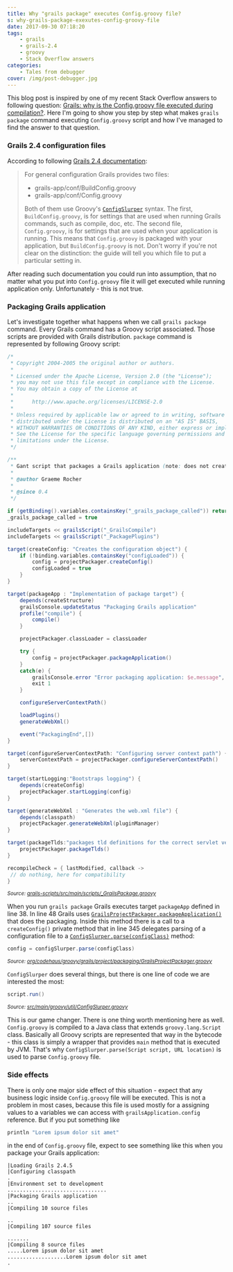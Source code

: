 ```yaml
---
title: Why "grails package" executes Config.groovy file?
s: why-grails-package-exexutes-config-groovy-file
date: 2017-09-30 07:18:20
tags:
    - grails
    - grails-2.4
    - groovy
    - Stack Overflow answers
categories:
    - Tales from debugger
cover: /img/post-debugger.jpg
---
```

This blog post is inspired by one of my recent Stack Overflow answers to following question: 
[Grails: why is the Config.groovy file executed during compilation?](https://stackoverflow.com/questions/46279525/grails-why-is-the-config-groovy-file-executed-during-compilation/46376893).
Here I'm going to show you step by step what makes `grails package` command executing `Config.groovy` script and how
I've managed to find the answer to that question.

<!-- more -->

### Grails 2.4 configuration files

According to following [Grails 2.4 documentation](http://docs.grails.org/2.4.4/guide/conf.html#config):

> For general configuration Grails provides two files:
>
>  * grails-app/conf/BuildConfig.groovy
>  * grails-app/conf/Config.groovy
>  
> Both of them use Groovy's [`ConfigSlurper`](http://docs.groovy-lang.org/2.4.6/html/gapi/groovy/util/ConfigSlurper.html) syntax. 
> The first, `BuildConfig.groovy`, is for settings that are used when running Grails commands, such as compile, doc, etc. 
> The second file, `Config.groovy`, is for settings that are used when your application is running. This means that 
> `Config.groovy` is packaged with your application, but `BuildConfig.groovy` is not. Don't worry if you're not clear 
> on the distinction: the guide will tell you which file to put a particular setting in. 

After reading such documentation you could run into assumption, that no matter what you put into `Config.groovy` file
it will get executed while running application only. Unfortunately - this is not true.

### Packaging Grails application

Let's investigate together what happens when we call `grails package` command. Every Grails command has a Groovy script 
associated. Those scripts are provided with Grails distribution. `package` command is represented by following Groovy script:

```groovy
/*
 * Copyright 2004-2005 the original author or authors.
 *
 * Licensed under the Apache License, Version 2.0 (the "License");
 * you may not use this file except in compliance with the License.
 * You may obtain a copy of the License at
 *
 *      http://www.apache.org/licenses/LICENSE-2.0
 *
 * Unless required by applicable law or agreed to in writing, software
 * distributed under the License is distributed on an "AS IS" BASIS,
 * WITHOUT WARRANTIES OR CONDITIONS OF ANY KIND, either express or implied.
 * See the License for the specific language governing permissions and
 * limitations under the License.
 */

/**
 * Gant script that packages a Grails application (note: does not create WAR).
 *
 * @author Graeme Rocher
 *
 * @since 0.4
 */

if (getBinding().variables.containsKey("_grails_package_called")) return
_grails_package_called = true

includeTargets << grailsScript("_GrailsCompile")
includeTargets << grailsScript("_PackagePlugins")

target(createConfig: "Creates the configuration object") {
    if (!binding.variables.containsKey("configLoaded")) {
        config = projectPackager.createConfig()
        configLoaded = true
    }
}

target(packageApp : "Implementation of package target") {
    depends(createStructure)
    grailsConsole.updateStatus "Packaging Grails application"
    profile("compile") {
        compile()
    }

    projectPackager.classLoader = classLoader

    try {
        config = projectPackager.packageApplication()
    }
    catch(e) {
        grailsConsole.error "Error packaging application: $e.message", e
        exit 1
    }

    configureServerContextPath()

    loadPlugins()
    generateWebXml()

    event("PackagingEnd",[])
}

target(configureServerContextPath: "Configuring server context path") {
    serverContextPath = projectPackager.configureServerContextPath()
}

target(startLogging:"Bootstraps logging") {
    depends(createConfig)
    projectPackager.startLogging(config)
}

target(generateWebXml : "Generates the web.xml file") {
    depends(classpath)
    projectPackager.generateWebXml(pluginManager)
}

target(packageTlds:"packages tld definitions for the correct servlet version") {
    projectPackager.packageTlds()
}

recompileCheck = { lastModified, callback ->
 // do nothing, here for compatibility
}
```
<small>*Source: [grails-scripts/src/main/scripts/_GrailsPackage.groovy](https://github.com/grails/grails-core/blob/2.4.x/grails-scripts/src/main/scripts/_GrailsPackage.groovy)*</small>

When you run `grails package` Grails executes target `packageApp` defined in line 38. In line 48 Grails uses 
[`GrailsProjectPackager.packageApplication()`](https://github.com/grails/grails-core/blob/2.4.x/grails-project-api/src/main/groovy/org/codehaus/groovy/grails/project/packaging/GrailsProjectPackager.groovy#L251)
that does the packaging. Inside this method there is a call to a `createConfig()` private method that in line 345 delegates
parsing of a configuration file to a [`ConfigSlurper.parse(configClass)`](https://github.com/grails/grails-core/blob/2.4.x/grails-project-api/src/main/groovy/org/codehaus/groovy/grails/project/packaging/GrailsProjectPackager.groovy#L345) method:

```groovy
config = configSlurper.parse(configClass)
```

<small>*Source: [org/codehaus/groovy/grails/project/packaging/GrailsProjectPackager.groovy](https://github.com/grails/grails-core/blob/2.4.x/grails-project-api/src/main/groovy/org/codehaus/groovy/grails/project/packaging/GrailsProjectPackager.groovy#L345)*</small>
 
`ConfigSlurper` does several things, but there is one line of code we are interested the most:

```groovy
script.run()
```

<small>*Source: [src/main/groovy/util/ConfigSlurper.groovy](https://github.com/groovy/groovy-core/blob/GROOVY_2_4_X/src/main/groovy/util/ConfigSlurper.groovy#L286)*</small>

This is our game changer. There is one thing worth mentioning here as well. `Config.groovy` is compiled to a Java class
that extends `groovy.lang.Script` class. Basically all Groovy scripts are represented that way in the bytecode - this class is 
simply a wrapper that provides `main` method that is executed by JVM. That's why `ConfigSlurper.parse(Script script, URL location)`
is used to parse `Config.groovy` file.

### Side effects

There is only one major side effect of this situation - expect that any business logic inside `Config.groovy` file will be executed.
This is not a problem in most cases, because this file is used mostly for a assigning values to a variables we can access with
`grailsApplication.config` reference. But if you put something like

```groovy
println "Lorem ipsum dolor sit amet"
```  

in the end of `Config.groovy` file, expect to see something like this when you package your Grails application:

    |Loading Grails 2.4.5
    |Configuring classpath
    .
    |Environment set to development
    ................................
    |Packaging Grails application
    ..
    |Compiling 10 source files
    
    ..
    |Compiling 107 source files
    
    .......
    |Compiling 8 source files
    .....Lorem ipsum dolor sit amet
    ...................Lorem ipsum dolor sit amet
    .
